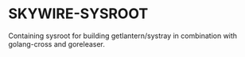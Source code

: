 # SKYWIRE-SYSROOT

Containing sysroot for building getlantern/systray in combination with golang-cross and goreleaser.
